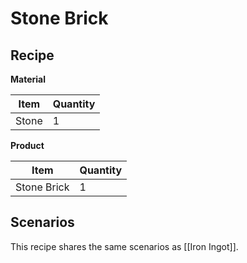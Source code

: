 # Stone Brick

## Recipe

**Material**

| Item  | Quantity |
| ----- | -------- |
| Stone | 1        |

**Product**

| Item        | Quantity |
| ----------- | -------- |
| Stone Brick | 1        |

## Scenarios

This recipe shares the same scenarios as [[Iron Ingot]].